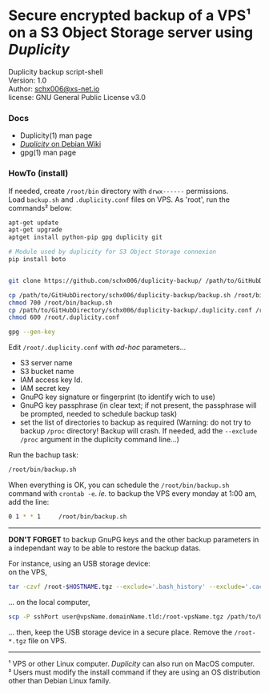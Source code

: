 # Secure encrypted backup of a VPS¹ on a S3 Object Storage server using _Duplicity_

Duplicity backup script-shell   
Version: 1.0   
Author:  schx006@xs-net.io   
license: GNU General Public License v3.0

### Docs

* Duplicity(1) man page
* [_Duplicity_ on Debian Wiki](https://wiki.debian.org/Duplicity)
* gpg(1) man page

### HowTo (install)

If needed, create `/root/bin` directory with `drwx------` permissions.   
Load `backup.sh` and `.duplicity.conf` files on VPS.
As 'root', run the commands² below:   
``` sh
apt-get update
apt-get upgrade
aptget install python-pip gpg duplicity git

# Module used by duplicity for S3 Object Storage connexion
pip install boto


git clone https://github.com/schx006/duplicity-backup/ /path/to/GitHubDirectory/duplicity-backup

cp /path/to/GitHubDirectory/schx006/duplicity-backup/backup.sh /root/bin/
chmod 700 /root/bin/backup.sh
cp /path/to/GitHubDirectory/schx006/duplicity-backup/.duplicity.conf /root/
chmod 600 /root/.duplicity.conf

gpg --gen-key

``` 

Edit `/root/.duplicity.conf` with _ad-hoc_ parameters…
* S3 server name
* S3 bucket name
* IAM access key Id.
* IAM secret key
* GnuPG key signature or fingerprint (to identify wich to use)
* GnuPG key passphrase (in clear text; if not present, the passphrase will be prompted, needed to schedule backup task)
* set the list of directories to backup as required (Warning: do not try to backup `/proc` directory! Backup will crash.
If needed, add the `--exclude /proc` argument in the duplicity command line…)

Run the bachup task:
``` sh
/root/bin/backup.sh
```

When everything is OK, you can schedule the `/root/bin/backup.sh` command with `crontab -e`.
_ie._ to backup the VPS every monday at 1:00 am, add the line:
``` sh
0 1 * * 1     /root/bin/backup.sh
```

---

**DON'T FORGET** to backup GnuPG keys and the other backup parameters in a independant way to be able to restore the backup datas.

For instance, using an USB storage device:   
on the VPS,   
``` sh
tar -czvf /root-$HOSTNAME.tgz --exclude='.bash_history' --exclude='.cache' /root
```
… on the local computer,   
``` sh
scp -P sshPort user@vpsName.domainName.tld:/root-vpsName.tgz /path/to/USB/StorageDevice
```
… then, keep the USB storage device in a secure place. Remove the `/root-*.tgz` file on VPS.

---

¹ VPS or other Linux computer. _Duplicity_ can also run on MacOS computer.   
² Users must modify the install command if they are using an OS distribution other than Debian Linux family.   

